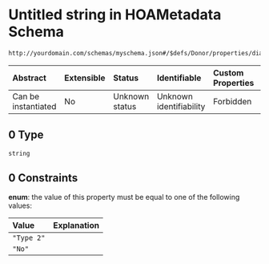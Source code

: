 # Untitled string in HOAMetadata Schema

```txt
http://yourdomain.com/schemas/myschema.json#/$defs/Donor/properties/diabetes/anyOf/0
```



| Abstract            | Extensible | Status         | Identifiable            | Custom Properties | Additional Properties | Access Restrictions | Defined In                                                                   |
| :------------------ | :--------- | :------------- | :---------------------- | :---------------- | :-------------------- | :------------------ | :--------------------------------------------------------------------------- |
| Can be instantiated | No         | Unknown status | Unknown identifiability | Forbidden         | Allowed               | none                | [metadata-schema.json\*](../out/metadata-schema.json "open original schema") |

## 0 Type

`string`

## 0 Constraints

**enum**: the value of this property must be equal to one of the following values:

| Value      | Explanation |
| :--------- | :---------- |
| `"Type 2"` |             |
| `"No"`     |             |
